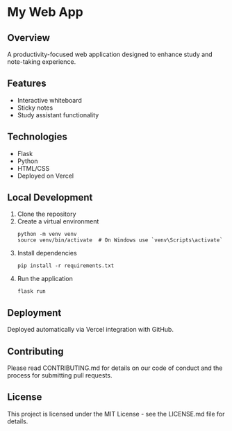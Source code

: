 # My Web App

## Overview
A productivity-focused web application designed to enhance study and note-taking experience.

## Features
- Interactive whiteboard
- Sticky notes
- Study assistant functionality

## Technologies
- Flask
- Python
- HTML/CSS
- Deployed on Vercel

## Local Development
1. Clone the repository
2. Create a virtual environment
   ```
   python -m venv venv
   source venv/bin/activate  # On Windows use `venv\Scripts\activate`
   ```
3. Install dependencies
   ```
   pip install -r requirements.txt
   ```
4. Run the application
   ```
   flask run
   ```

## Deployment
Deployed automatically via Vercel integration with GitHub.

## Contributing
Please read CONTRIBUTING.md for details on our code of conduct and the process for submitting pull requests.

## License
This project is licensed under the MIT License - see the LICENSE.md file for details.
